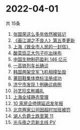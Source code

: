 # 2022-04-01
  共 15条

  <!-- BEGIN -->
  <!-- 最后更新时间:Fri Apr 01 2022 16:17:54 GMT+0000 (Coordinated Universal Time) -->
  1. [张国荣这么多年依然被铭记](https://www.zhihu.com/search?q=张国荣)
1. [《画江湖之不良人》第五季更新](https://www.zhihu.com/search?q=画江湖之不良人)
1. [上海《致全市人民的一封信》](https://www.zhihu.com/search?q=致全市人民的一封信)
1. [酸菜馅正大包子吃出抹布](https://www.zhihu.com/search?q=正大包子)
1. [中国生物制药盈利 146 亿元](https://www.zhihu.com/search?q=中国生物制药)
1. [一高铁列车长确诊](https://www.zhihu.com/search?q=高铁列车长确诊)
1. [韩国两架空军飞机相撞坠毁](https://www.zhihu.com/search?q=韩国空军飞机)
1. [莆田鞋集体商标注册成功](https://www.zhihu.com/search?q=莆田鞋)
1. [济宁市发现 1 例确诊病例](https://www.zhihu.com/search?q=济宁确诊)
1. [孙艺珍玄彬婚礼](https://www.zhihu.com/search?q=玄彬结婚)
1. [上海全域静态管理](https://www.zhihu.com/search?q=上海全域静态管理)
1. [10 家房企停牌延迟发年报](https://www.zhihu.com/search?q=房企停牌)
1. [北京两家公司因超时加班被罚](https://www.zhihu.com/search?q=超时加班)
1. [湖人负爵士跌至第 11](https://www.zhihu.com/search?q=湖人)
1. [光与夜之恋新主线 PV](https://www.zhihu.com/search?q=光与夜之恋)
  <!-- END -->
  